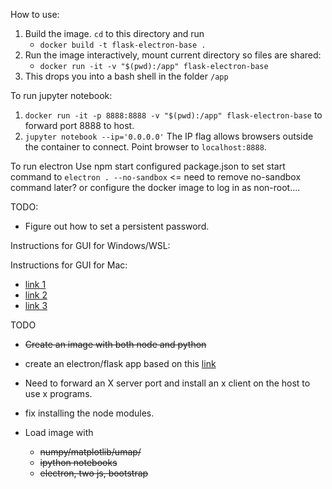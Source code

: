 How to use:

1. Build the image. `cd` to this directory and run
    * `docker build -t flask-electron-base .`
2. Run the image interactively, mount current directory so files are shared:
    * `docker run -it -v "$(pwd):/app" flask-electron-base`
3. This drops you into a bash shell in the folder `/app`

To run jupyter notebook:
1. `docker run -it -p 8888:8888 -v "$(pwd):/app" flask-electron-base` to forward port 8888 to host.
2. `jupyter notebook --ip='0.0.0.0'` The IP flag allows browsers outside the
container to connect. Point browser to `localhost:8888`.

To run electron
    Use npm start
    configured package.json to set start command to `electron . --no-sandbox` <=
    need to remove no-sandbox command later? or configure the docker image to
    log in as non-root....

TODO:
* Figure out how to set a persistent password.

Instructions for GUI for Windows/WSL:

Instructions for GUI for Mac:
* [link
1](https://calbertts.medium.com/developing-electron-apps-in-macos-afd21b4a59e3#.avdge04d6)
* [link 2](https://blog.jessfraz.com/post/docker-containers-on-the-desktop/)
* [link
3](https://medium.com/@SaravSun/running-gui-applications-inside-docker-containers-83d65c0db110)

TODO

* ~~Create an image with both node and python~~
* create an electron/flask app based on this
  [link](https://www.ahmedbouchefra.com/connect-python-3-electron-nodejs-build-desktop-apps/)
* Need to forward an X server port and install an x client on the host to use x
programs.
* fix installing the node modules.

* Load image with 
    * ~~numpy/matplotlib/umap/~~
    * ~~ipython notebooks~~
    * ~~electron, two js, bootstrap~~
